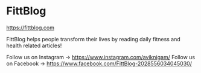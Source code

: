 # FittBlog

https://fittblog.com 

FittBlog helps people transform their lives by reading daily fitness and health related articles!

Follow us on Instagram -> https://www.instagram.com/aviknigam/
Follow us on Facebook -> https://www.facebook.com/FittBlog-2028556034045030/
